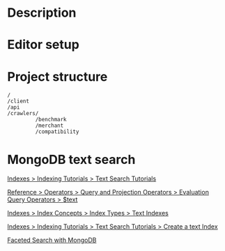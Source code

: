 # Description

# Editor setup

# Project structure

```
/
/client
/api
/crawlers/
         /benchmark
         /merchant
         /compatibility

```

# MongoDB text search
[Indexes > Indexing Tutorials > Text Search Tutorials](http://docs.mongodb.org/manual/administration/indexes-text/)

[Reference > Operators > Query and Projection Operators > Evaluation Query Operators > $text](http://docs.mongodb.org/manual/reference/operator/query/text/)

[Indexes > Index Concepts > Index Types > Text Indexes](http://docs.mongodb.org/manual/core/index-text/)

[Indexes > Indexing Tutorials > Text Search Tutorials > Create a text Index](http://docs.mongodb.org/manual/tutorial/create-text-index-on-multiple-fields/)

[Faceted Search with MongoDB](http://blog.mongodb.org/post/59757486344/faceted-search-with-mongodb)

